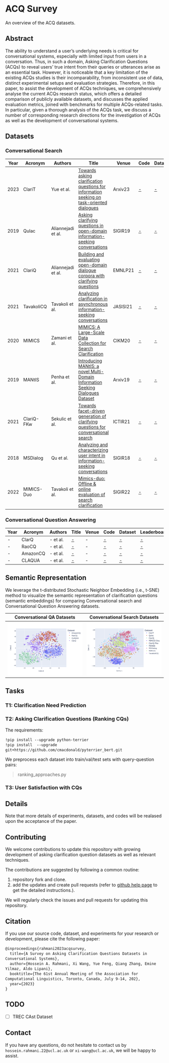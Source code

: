 # ACQ Survey

An overview of the ACQ datasets.

## Abstract
The ability to understand a user’s underlying needs is critical for conversational systems, especially with limited input from users in a conversation. Thus, in such a domain, Asking Clarification Questions (ACQs) to reveal users’ true intent from their queries or utterances arise as an essential task. However, it is noticeable that a key limitation of the existing ACQs studies is their incomparability, from inconsistent use of data, distinct experimental setups and evaluation strategies. Therefore, in this paper, to assist the development of ACQs techniques, we comprehensively analyse the current ACQs research status, which offers a detailed comparison of publicly available datasets, and discusses the applied evaluation metrics, joined with benchmarks for multiple ACQs-related tasks. In particular, given a thorough analysis of the ACQs task, we discuss a number of corresponding research directions for the investigation of ACQs as well as the development of conversational systems.

## Datasets

### Conversational Search
| Year | Acronym | Authors | Title | Venue | Code | Dataset | Leaderboard |
|------|-------|------|------|------|-------|-------|-------|
| 2023 | ClariT | Yue et al. | [Towards asking clarification questions for information seeking on task-oriented dialogues](https://arxiv.org/abs/2305.13690)| Arxiv23 | [-](-) | [-](-) | [-]()
| 2019 | Qulac | Aliannejadi et al. | [Asking clarifying questions in open-domain information-seeking conversations](https://dl.acm.org/doi/abs/10.1145/3331184.3331265)| SIGIR19 | [-](-) | [-](-) | [-]()
| 2021 | ClariQ | Aliannejadi et al. | [Building and evaluating open-domain dialogue corpora with clarifying questions](https://aclanthology.org/2021.emnlp-main.367)| EMNLP21 | [-](-) | [-](-) | [-]()
| 2021 | TavakoliCQ | Tavakoli et al. | [Analyzing clarification in asynchronous information-seeking conversations](https://asistdl.onlinelibrary.wiley.com/doi/full/10.1002/asi.24562?casa_token=9VJi9ZHbwDYAAAAA%3AVgmUTd3TN7q9-YTvoXyTO4gb1KApVXdnUXU8_GpaFnNjINF-bXlJuV4KDIHXbv_PjqEOVv-MVddX5g)| JASISI21 | [-](-) | [-](-) | [-]()
| 2020 | MIMICS | Zamani et al. | [MIMICS: A Large-Scale Data Collection for Search Clarification](https://dl.acm.org/doi/abs/10.1145/3340531.3412772)| CIKM20 | [-](-) | [-](-) | [-]()
| 2019 | MANtIS | Penha et al. | [Introducing MANtIS: a novel Multi-Domain Information Seeking Dialogues Dataset](https://arxiv.org/abs/1912.04639)| Arxiv19 | [-](-) | [-](-) | [-]()
| 2021 | ClariQ-FKw | Sekulic et al. | [Towards facet-driven generation of clarifying questions for conversational search](https://dl.acm.org/doi/pdf/10.1145/3471158.3472257?casa_token=3Cuhuj31xP0AAAAA:DI8BDyMDvSDM4o-IACdLgHPltL2pNnRq2u0O0LbthY1HbC7r5fG5wg71sULxqbUvk5V0PO3fjFU)| ICTIR21 | [-](-) | [-](-) | [-]()
| 2018 | MSDialog | Qu et al. | [Analyzing and characterizing user intent in information-seeking conversations](https://dl.acm.org/doi/pdf/10.1145/3209978.3210124)| SIGIR18 | [-](-) | [-](-) | [-]()
| 2022 | MIMICS-Duo | Tavakoli et al. | [Mimics-duo: Offline & online evaluation of search clarification](https://dl.acm.org/doi/pdf/10.1145/3477495.3531750?casa_token=qdi5wVFWLncAAAAA:RcbL3JVfaF6SlJeN8ok_RbB_zS_0Igl5gcZf4VefVQj23ukeup3KjkcjDX64L-FG3CUrqCRN9Tc)| SIGIR22 | [-](-) | [-](-) | [-]()

### Conversational Question Answering
| Year | Acronym | Authors | Title | Venue | Code | Dataset | Leaderboard |
|------|-------|------|------|------|-------|-------|-------|
| - | ClarQ | - et al. | [-](-)| - | [-](-) | [-](-) | [-]()
| - | RaoCQ | - et al. | [-](-)| - | [-](-) | [-](-) | [-]()
| - | AmazonCQ | - et al. | [-](-)| - | [-](-) | [-](-) | [-]()
| - | CLAQUA | - et al. | [-](-)| - | [-](-) | [-](-) | [-]()

## Semantic Representation
We leverage the t-distributed Stochastic Neighbor Embedding (i.e., t-SNE) method to visualize the semantic representation of clarification questions (semantic embeddings) for comparing Conversational search and Conversational Question Answering datasets.

Conversational QA Datasets         |  Conversational Search Datasets
:-------------------------:|:-------------------------:
![](./figures/tsne_convqa_datasets.png)  |  ![](./figures/tsne_convsearch_datasets.png)

## Tasks

### T1: Clarification Need Prediction

### T2: Asking Clarification Questions (Ranking CQs)

The requirements:
```
!pip install --upgrade python-terrier
!pip install  --upgrade git+https://github.com/cmacdonald/pyterrier_bert.git
```

We preprocess each dataset into train/val/test sets with query-question pairs:

> ranking_approaches.py

### T3: User Satisfaction with CQs

## Details

Note that more details of experiments, datasets, and codes will be realased upon the acceptance of the paper. 

## Contributing

We welcome contributions to update this repository with growing development of asking clarification question datasets as well as relevant techniques. 

The contributions are suggested by following a common routine:
1. repository fork and clone.
2. add the updates and create pull requests (refer to [github help page](https://docs.github.com/en/pull-requests/collaborating-with-pull-requests/proposing-changes-to-your-work-with-pull-requests/creating-a-pull-request) to get the detailed instructions.).

We will regularly check the issues and pull requests for updating this repository.

## Citation
If you use our source code, dataset, and experiments for your research or development, please cite the following paper:

```
@inproceedings{rahmani2023acqsurvey,
  title={A Survey on Asking Clarification Questions Datasets in Conversational Systems},
  author={Hossein A. Rahmani, Xi Wang, Yue Feng, Qiang Zhang, Emine Yilmaz, Aldo Lipani},
  booktitle={The 61st Annual Meeting of the Association for Computational Linguistics, Toronto, Canada, July 9-14, 202},
  year={2023}
}
```
## TODO

- [ ] TREC CAst Dataset

## Contact
If you have any questions, do not hesitate to contact us by `hossein.rahmani.22@ucl.ac.uk` or `xi-wang@ucl.ac.uk`, we will be happy to assist.
